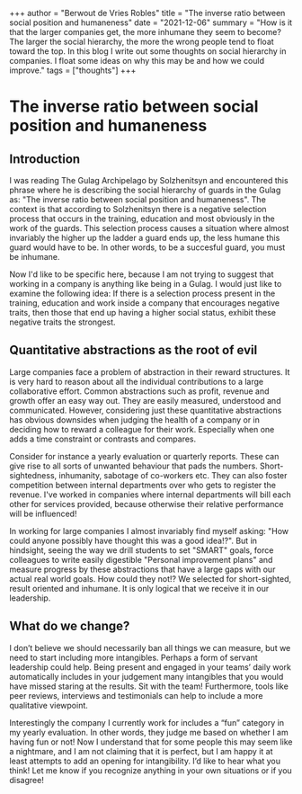 +++
author = "Berwout de Vries Robles"
title = "The inverse ratio between social position and humaneness"
date = "2021-12-06"
summary = "How is it that the larger companies get, the more inhumane they seem to become? The larger the social hierarchy, the more the wrong people tend to float toward the top. In this blog I write out some thoughts on social hierarchy in companies. I float some ideas on why this may be and how we could improve."
tags = ["thoughts"]
+++

# The inverse ratio between social position and humaneness

## Introduction
I was reading The Gulag Archipelago by Solzhenitsyn and encountered this phrase where he is describing the social hierarchy of guards in the Gulag as: "The inverse ratio between social position and humaneness".  The context is that according to Solzhenitsyn there is a negative selection process that occurs in the training, education and most obviously in the work of the guards. This selection process causes a situation where almost invariably the higher up the ladder a guard ends up, the less humane this guard would have to be. In other words, to be a succesful guard, you must be inhumane.

Now I'd like to be specific here, because I am not trying to suggest that working in a company is anything like being in a Gulag. I would just like to examine the following idea: If there is a selection process present in the training, education and work inside a company that encourages negative traits, then those that end up having a higher social status, exhibit these negative traits the strongest.

## Quantitative abstractions as the root of evil
Large companies face a problem of abstraction in their reward structures. It is very hard to reason about all the individual contributions to a large collaborative effort. Common abstractions such as profit, revenue and growth offer an easy way out. They are easily measured, understood and communicated. However, considering just these quantitative abstractions has obvious downsides when judging the health of a company or in deciding how to reward a colleague for their work. Especially when one adds a time constraint or contrasts and compares. 

Consider for instance a yearly evaluation or quarterly reports. These can give rise to all sorts of unwanted behaviour that pads the numbers. Short-sightedness, inhumanity, sabotage of co-workers etc.  They can also foster competition between internal departments over who gets to register the revenue. I've worked in companies where internal departments will bill each other for services provided, because otherwise their relative performance will be influenced!

In working for large companies I almost invariably find myself asking: "How could anyone possibly have thought this was a good idea!?". But in hindsight, seeing the way we drill students to set "SMART" goals, force colleagues to write easily digestible "Personal improvement plans" and measure progress by these abstractions that have a large gaps with our actual real world goals. How could they not!? We selected for short-sighted, result oriented and inhumane. It is only logical that we receive it in our leadership.

## What do we change?
I don’t believe we should necessarily ban all things we can measure, but we need to start including more intangibles. Perhaps a form of servant leadership could help. Being present and engaged in your teams’ daily work automatically includes in your judgement many intangibles that you would have missed staring at the results. Sit with the team! Furthermore, tools like peer reviews, interviews and testimonials can help to include a more qualitative viewpoint. 

Interestingly the company I currently work for includes a “fun” category in my yearly evaluation. In other words, they judge me based on whether I am having fun or not! Now I understand that for some people this may seem like a nightmare, and I am not claiming that it is perfect, but I am happy it at least attempts to add an opening for intangibility. I’d like to hear what you think! Let me know if you recognize anything in your own situations or if you disagree!
	
